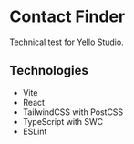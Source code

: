 # Contact Finder

Technical test for Yello Studio.

## Technologies

* Vite
* React
* TailwindCSS with PostCSS
* TypeScript with SWC
* ESLint
